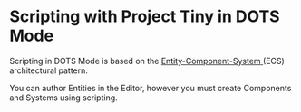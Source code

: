 # Scripting with Project Tiny in DOTS Mode

Scripting in DOTS Mode is based on the [Entity-Component-System](https://docs.unity3d.com/Packages/com.unity.entities@latest)[ ](https://docs.unity3d.com/Packages/com.unity.entities@latest)(ECS) architectural pattern.

You can author Entities in the Editor, however you must create Components and Systems using scripting.
